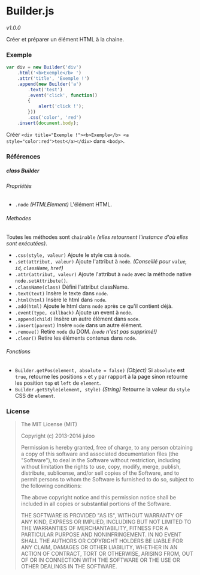 # Builder.js

_v1.0.0_

Créer et préparer un élément HTML à la chaine.

### Exemple

```js
var div = new Builder('div')
    .html('<b>Exemple</b> ')
    .attr('title', 'Exemple !')
    .append(new Builder('a')
        .text('test')
        .event('click', function()
        {
            alert('click !');
        }))
        .css('color', 'red')
    .insert(document.body);
```

Créer `<div title="Exemple !"><b>Exemple</b> <a style="color:red">test</a></div>` dans `<body>`.

### Références

##### class Builder

###### Propriétés

* `.node` _(HTMLElement)_ L'élément HTML.

###### Methodes

Toutes les méthodes sont `chainable` _(elles retournent l'instance d'où elles sont exécutées)_.

* `.css(style, valeur)` Ajoute le style css à `node`.
* `.set(attribut, valeur)` Ajoute l'attribut à `node`. _(Conseillé pour `value`, `id`, `className`, `href`)_
* `.attr(attribut, valeur)` Ajoute l'attribut à `node` avec la méthode native `node.setAttribute()`.
* `.className(class)` Défini l'attribut className.
* `.text(text)` Insère le texte dans `node`.
* `.html(html)` Insère le html dans `node`.
* `.add(html)` Ajoute le html dans `node` après ce qu'il contient déjà.
* `.event(type, callback)` Ajoute un event à `node`.
* `.append(child)` Insère un autre élément dans `node`.
* `.insert(parent)` Insère `node` dans un autre élément.
* `.remove()` Retire `node` du DOM. _(`node` n'est pas supprimé!)_
* `.clear()` Retire les éléments contenus dans `node`.

###### Fonctions

* `Builder.getPos(element, absolute = false)` _(Object)_ Si `absolute` est `true`, retourne les positions `x` et `y` par rapport à la page sinon retourne les position `top` et `left` de `element`.
* `Builder.getStyle(element, style)` _(String)_ Retourne la valeur du `style` CSS de `element`.

### License

> The MIT License (MIT)
> 
> Copyright (c) 2013-2014 juloo
> 
> Permission is hereby granted, free of charge, to any person obtaining a copy of
> this software and associated documentation files (the "Software"), to deal in
> the Software without restriction, including without limitation the rights to
> use, copy, modify, merge, publish, distribute, sublicense, and/or sell copies of
> the Software, and to permit persons to whom the Software is furnished to do so,
> subject to the following conditions:
> 
> The above copyright notice and this permission notice shall be included in all
> copies or substantial portions of the Software.
> 
> THE SOFTWARE IS PROVIDED "AS IS", WITHOUT WARRANTY OF ANY KIND, EXPRESS OR
> IMPLIED, INCLUDING BUT NOT LIMITED TO THE WARRANTIES OF MERCHANTABILITY, FITNESS
> FOR A PARTICULAR PURPOSE AND NONINFRINGEMENT. IN NO EVENT SHALL THE AUTHORS OR
> COPYRIGHT HOLDERS BE LIABLE FOR ANY CLAIM, DAMAGES OR OTHER LIABILITY, WHETHER
> IN AN ACTION OF CONTRACT, TORT OR OTHERWISE, ARISING FROM, OUT OF OR IN
> CONNECTION WITH THE SOFTWARE OR THE USE OR OTHER DEALINGS IN THE SOFTWARE.
